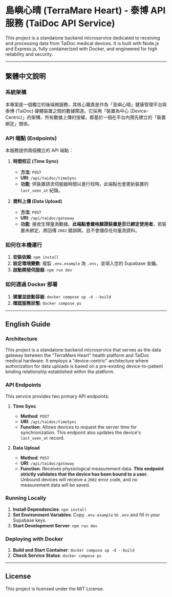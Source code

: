 # 島嶼心晴 (TerraMare Heart) - 泰博 API 服務 (TaiDoc API Service)

This project is a standalone backend microservice dedicated to receiving and processing data from TaiDoc medical devices. It is built with Node.js and Express.js, fully containerized with Docker, and engineered for high reliability and security.

---

## 繁體中文說明

### 系統架構
本專案是一個獨立的後端微服務，其核心職責是作為「島嶼心晴」健康管理平台與泰博 (TaiDoc) 硬體裝置之間的數據閘道。它採用「裝置為中心 (Device-Centric)」的架構，所有數據上傳的授權，都基於一個在平台內預先建立的「裝置綁定」關係。

### API 端點 (Endpoints)
本服務提供兩個獨立的 API 端點：

1.  **時間校正 (Time Sync)**
    * **方法**: `POST`
    * **URI**: `/api/taidoc/timeSync`
    * **功能**: 供裝置請求伺服器時間以進行校時。此端點也會更新裝置的 `last_seen_at` 紀錄。

2.  **資料上傳 (Data Upload)**
    * **方法**: `POST`
    * **URI**: `/api/taidoc/gateway`
    * **功能**: 接收生理量測數據。**此端點會嚴格驗證裝置是否已綁定使用者**。若裝置未綁定，將回傳 `2002` 錯誤碼，且不會儲存任何量測資料。

### 如何在本機運行
1.  **安裝依賴**: `npm install`
2.  **設定環境變數**: 複製 `.env.example` 為 `.env`，並填入您的 Supabase 金鑰。
3.  **啟動開發伺服器**: `npm run dev`

### 如何透過 Docker 部署
1.  **建置並啟動容器**: `docker compose up -d --build`
2.  **確認服務狀態**: `docker compose ps`

---

## English Guide

### Architecture
This project is a standalone backend microservice that serves as the data gateway between the "TerraMare Heart" health platform and TaiDoc medical hardware. It employs a "device-centric" architecture where authorization for data uploads is based on a pre-existing device-to-patient binding relationship established within the platform.

### API Endpoints
This service provides two primary API endpoints:

1.  **Time Sync**
    * **Method**: `POST`
    * **URI**: `/api/taidoc/timeSync`
    * **Function**: Allows devices to request the server time for synchronization. This endpoint also updates the device's `last_seen_at` record.

2.  **Data Upload**
    * **Method**: `POST`
    * **URI**: `/api/taidoc/gateway`
    * **Function**: Receives physiological measurement data. **This endpoint strictly validates that the device has been bound to a user.** Unbound devices will receive a `2002` error code, and no measurement data will be saved.

### Running Locally
1.  **Install Dependencies**: `npm install`
2.  **Set Environment Variables**: Copy `.env.example` to `.env` and fill in your Supabase keys.
3.  **Start Development Server**: `npm run dev`

### Deploying with Docker
1.  **Build and Start Container**: `docker compose up -d --build`
2.  **Check Service Status**: `docker compose ps`

---

## License
This project is licensed under the MIT License.